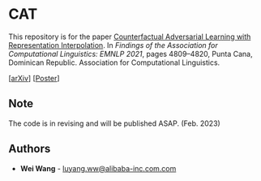 # CAT
This repository is for the paper [Counterfactual Adversarial Learning with Representation Interpolation](https://aclanthology.org/2021.findings-emnlp.413/). In *Findings of the Association for Computational Linguistics: EMNLP 2021*, pages 4809–4820, Punta Cana, Dominican Republic. Association for Computational Linguistics.

[[arXiv](https://arxiv.org/abs/2109.04746)] [[Poster](http://www.shininglab.ai/assets/posters/Counterfactual_Adversarial_Learning_with_Representation_Interpolation.pdf)]

## Note
The code is in revising and will be published ASAP. (Feb. 2023)

## Authors
* **Wei Wang** - luyang.ww@alibaba-inc.com.com
